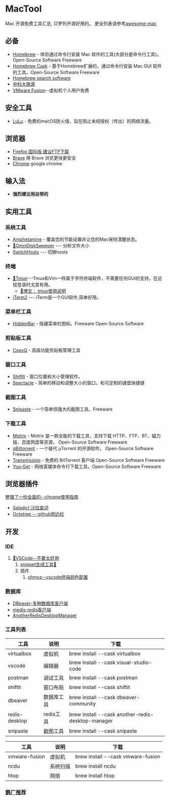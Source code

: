 # MacTool

Mac 开源免费工具汇总, 只罗列开源好用的。
更全列表请参考[awesome-mac](https://github.com/jaywcjlove/awesome-mac)

## 必备

- [Homebrew](https://brew.sh/) - 体验通过命令行安装 Mac 软件的工具(大部分是命令行工具)。Open-Source Software Freeware
- [Homebrew Cask](http://caskroom.github.io/) - 基于Homebrew扩展的，通过命令行安装 Mac GUI 软件的工具。Open-Source Software Freeware
- [Homebrew search software ](https://formulae.brew.sh/)
- [中科大换源](http://mirrors.ustc.edu.cn/)
- [VMware Fusion](https://my.vmware.com/group/vmware/evalcenter?p=fusion-player-personal&source=dwnp)--虚拟机个人用户免费

## 安全工具
- [LuLu](https://objective-see.com/products/lulu.html) - 免费的macOS防火墙，旨在阻止未经授权（传出）的网络流量。

## 浏览器

- [Firefox 国际版 建议FTP下载](https://ftp.mozilla.org/pub/firefox/releases/84.0b7/mac/en-US/)
- [Brave](https://brave.com/) 用 Brave 浏览更快更安全
- [Chrome](http://www.google.cn/chrome/browser/) google chrome

## 输入法

- **强烈建议用自带的**


## 实用工具

### 系统工具
- [Amphetamine](https://itunes.apple.com/cn/app/amphetamine/id937984704) - 覆盖您的节能设置并让您的Mac保持清醒状态。 
- [🚩OmniDiskSweeper](https://www.omnigroup.com/more/) --- 分析文件大小
- [SwitchHosts](https://github.com/oldj/SwitchHosts) --- 切换hosts

### 终端
- [🚩Tmux](https://wiki.archlinux.org/index.php/tmux)---Tmux和Vim一样属于字符终端软件，不需要任何GUI的支持，在远程登录时尤其有用。
   - [📖博文： tmux使用说明](https://houdunren.gitee.io/note/soft/tmux.html#tmux)
- [iTerm2](https://iterm2.com/) --- iTerm是一个GUI软件,简单好用。

### 菜单栏工具
- [HiddenBar](https://github.com/dwarvesf/hidden) - 隐藏菜单栏图标。Freeware Open-Source Software

### 剪贴板工具
- [CopyQ](https://github.com/hluk/CopyQ) - 高级功能剪贴板管理工具

### 窗口工具
- [ShiftIt](https://github.com/fikovnik/ShiftIt) - 窗口位置和大小管理软件。
- [Spectacle](https://www.spectacleapp.com/) - 简单的移动和调整大小的窗口，和可定制的键盘快捷键

### 截图工具
- [Snipaste](https://zh.snipaste.com/) - 一个简单但强大的截图工具。Freeware

### 下载工具

- [Motrix](https://motrix.app/) - Motrix 是一款全能的下载工具，支持下载 HTTP、FTP、BT、磁力链、百度网盘等资源。 Open-Source Software Freeware
- [qBittorrent](https://www.qbittorrent.org/) - 一个替代 μTorrent 的开源软件。 Open-Source Software Freeware
- [Transmission](https://www.transmissionbt.com/) - 免费的 BitTorrent 客户端 Open-Source Software Freeware
- [You-Get](https://you-get.org/) - 网络富媒体命令行下载工具。Open-Source Software Freeware

## 浏览器插件
[整理了一份全面的--chrome使用指南](https://simuty.github.io/2019/06/15/useChrome/)

- [Saladict 沙拉查词](https://saladict.crimx.com/)
- [Octotree -- github侧边栏](https://www.octotree.io/)

## 开发

### IDE 
1. [🚩VSCode--不要太好用](https://github.com/microsoft/vscode)
   1. [snippet生成工具🔧](https://snippet-generator.app/)
   2. 插件
      1. [ohmyz--vscode终端颜色配置](https://ohmyz.sh/)

### 数据库
- [DBeaver-多种数据库客户端](https://github.com/dbeaver/dbeaver)
- [medis-redis客户端](https://github.com/luin/medis)
- [AnotherRedisDesktopManager](https://github.com/qishibo/AnotherRedisDesktopManager/)

### 工具列表

| 工具  | 说明 |下载|
|---|---|---|
| virtualbox|虚拟机|brew install --cask virtualbox|
| vscode  | 编辑器 | brew install --cask visual-studio-code |
| postman  | 调试工具  | brew install --cask postman |
| shiftit  | 窗口布局  | brew install --cask shiftit |
|dbeaver|数据库工具|brew install --cask dbeaver-community|
|redis-desktop|redis工具|brew install --cask another-redis-desktop-manager|
| snipaste  | 截图工具  | brew install --cask snipaste |




| 工具  | 说明 |下载|
|---|---|---|
| vmware-fusion | 虚拟机 | brew install --cask vmware-fusion |
| ncdu|系统扫描|brew install ncdu|
| htop  | 网络 | brew install htop |

### [鹅厂推荐](https://www.zhihu.com/question/22867411/answer/911161400)

